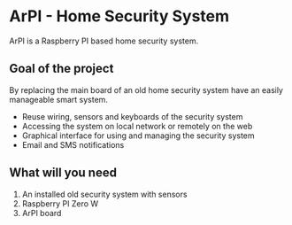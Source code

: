 # ArPI - Home Security System

ArPI is a Raspberry PI based home security system.

## Goal of the project

By replacing the main board of an old home security system have an easily manageable smart system.

* Reuse wiring, sensors and keyboards of the security system
* Accessing the system on local network or remotely on the web
* Graphical interface for using and managing the security system
* Email and SMS notifications

## What will you need

1. An installed old security system with sensors
2. Raspberry PI Zero W
3. ArPI board
